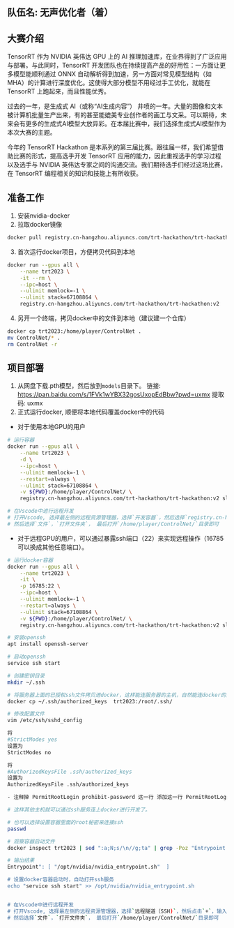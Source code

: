 ## 队伍名: 无声优化者（着）

## 大赛介绍
TensorRT 作为 NVIDIA 英伟达 GPU 上的 AI 推理加速库，在业界得到了广泛应用与部署。与此同时，TensorRT 开发团队也在持续提高产品的好用性：一方面让更多模型能顺利通过 ONNX 自动解析得到加速，另一方面对常见模型结构（如 MHA）的计算进行深度优化。这使得大部分模型不用经过手工优化，就能在 TensorRT 上跑起来，而且性能优秀。

过去的一年，是生成式 AI（或称“AI生成内容”） 井喷的一年。大量的图像和文本被计算机批量生产出来，有的甚至能媲美专业创作者的画工与文采。可以期待，未来会有更多的生成式AI模型大放异彩。在本届比赛中，我们选择生成式AI模型作为本次大赛的主题。

今年的 TensorRT Hackathon 是本系列的第三届比赛。跟往届一样，我们希望借助比赛的形式，提高选手开发 TensorRT 应用的能力，因此重视选手的学习过程以及选手与 NVIDIA 英伟达专家之间的沟通交流。我们期待选手们经过这场比赛，在 TensorRT 编程相关的知识和技能上有所收获。

## 准备工作
1. 安装nvidia-docker
2. 拉取docker镜像
```bash
docker pull registry.cn-hangzhou.aliyuncs.com/trt-hackathon/trt-hackathon:v2
```
3. 首次运行docker项目，方便拷贝代码到本地
```bash
docker run --gpus all \
    --name trt2023 \
	-it --rm \
	--ipc=host \
	--ulimit memlock=-1 \
	--ulimit stack=67108864 \
    registry.cn-hangzhou.aliyuncs.com/trt-hackathon/trt-hackathon:v2
```
4. 另开一个终端，拷贝docker中的文件到本地（建议建一个仓库）
```bash
docker cp trt2023:/home/player/ControlNet .
mv ControlNet/* .
rm ControlNet -r
```

## 项目部署
1. 从网盘下载.pth模型，然后放到`models`目录下。 链接: https://pan.baidu.com/s/1FVk1wYBX32gosUxopEdBbw?pwd=uxmx 提取码: uxmx 
2. 正式运行docker, 顺便将本地代码覆盖docker中的代码
- 对于使用本地GPU的用户
```bash
# 运行容器
docker run --gpus all \
    --name trt2023 \
	-d \
	--ipc=host \
	--ulimit memlock=-1 \
	--restart=always \
	--ulimit stack=67108864 \
	-v ${PWD}:/home/player/ControlNet/ \
    registry.cn-hangzhou.aliyuncs.com/trt-hackathon/trt-hackathon:v2 sleep 8640000

# 在Vscode中进行远程开发
# 打开Vscode, 选择最左侧的远程资源管理器，选择`开发容器`，然后选择`registry.cn-hangzhou.aliyuncs.com/trt-hackathon/trt-hackathon:v2(trt2023)`这个容器，选择在当前窗口附加即可。
# 然后选择`文件`，`打开文件夹`， 最后打开`/home/player/ControlNet/`目录即可
```
- 对于远程GPU的用户，可以通过暴露ssh端口（22）来实现远程操作（16785可以换成其他任意端口）。
```bash
# 运行docker容器
docker run --gpus all \
    --name trt2023 \
	-it \
	-p 16785:22 \
	--ipc=host \
	--ulimit memlock=-1 \
	--restart=always \
	--ulimit stack=67108864 \
	-v ${PWD}:/home/player/ControlNet/ \
    registry.cn-hangzhou.aliyuncs.com/trt-hackathon/trt-hackathon:v2 sleep 8640000

# 安装openssh
apt install openssh-server

# 启动openssh
service ssh start

# 创建密钥目录
mkdir ~/.ssh

# 将服务器上面的已授权ssh文件拷贝进docker，这样能连服务器的主机，自然能连docker的主机
docker cp ~/.ssh/authorized_keys  trt2023:/root/.ssh/

# 修改配置文件
vim /etc/ssh/sshd_config

将
#StrictModes yes
设置为
StrictModes no

将
#AuthorizedKeysFile .ssh/authorized_keys
设置为
AuthorizedKeysFile .ssh/authorized_keys

- 注释掉 PermitRootLogin prohibit-password 这一行 添加这一行 PermitRootLogin yes 

# 这样其他主机就可以通过ssh服务连上docker进行开发了。

# 也可以选择设置容器里面的root秘密来连接ssh
passwd

# 观察容器启动文件
docker inspect trt2023 | sed ":a;N;s/\n//g;ta" | grep -Poz "Entrypoint.*?]"

# 输出结果
Entrypoint": [ "/opt/nvidia/nvidia_entrypoint.sh"  ]

# 设置docker容器启动时，自动打开ssh服务
echo "service ssh start" >> /opt/nvidia/nvidia_entrypoint.sh 


# 在Vscode中进行远程开发
# 打开Vscode, 选择最左侧的远程资源管理器，选择`远程隧道（SSH)`，然后点击`+`，输入远程命令`ssh root@[容器所在输入机的ip] -p [刚刚自定义的映射端口]`，然后右键该服务，选择`在当前窗口中连接`即可。
# 然后选择`文件`，`打开文件夹`， 最后打开`/home/player/ControlNet/`目录即可
```

